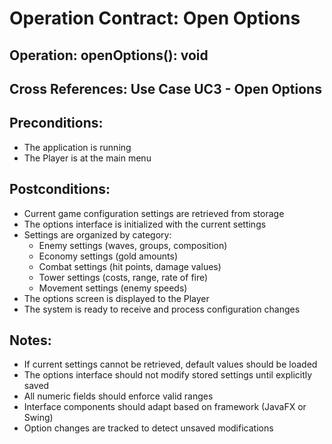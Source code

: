 # Operation Contract: Open Options

## Operation: openOptions(): void

## Cross References: Use Case UC3 - Open Options

## Preconditions:
- The application is running
- The Player is at the main menu

## Postconditions:
- Current game configuration settings are retrieved from storage
- The options interface is initialized with the current settings
- Settings are organized by category:
  - Enemy settings (waves, groups, composition)
  - Economy settings (gold amounts)
  - Combat settings (hit points, damage values)
  - Tower settings (costs, range, rate of fire)
  - Movement settings (enemy speeds)
- The options screen is displayed to the Player
- The system is ready to receive and process configuration changes

## Notes:
- If current settings cannot be retrieved, default values should be loaded
- The options interface should not modify stored settings until explicitly saved
- All numeric fields should enforce valid ranges
- Interface components should adapt based on framework (JavaFX or Swing)
- Option changes are tracked to detect unsaved modifications 